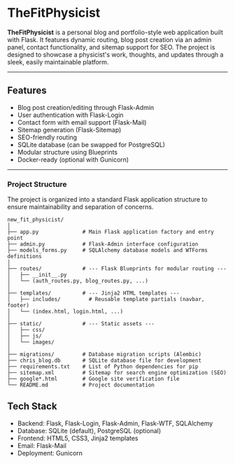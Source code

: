 # TheFitPhysicist

**TheFitPhysicist** is a personal blog and portfolio-style web application built with Flask. It features dynamic routing, blog post creation via an admin panel, contact functionality, and sitemap support for SEO. The project is designed to showcase a physicist's work, thoughts, and updates through a sleek, easily maintainable platform.

---

## Features

-  Blog post creation/editing through Flask-Admin
-  User authentication with Flask-Login
-  Contact form with email support (Flask-Mail)
-  Sitemap generation (Flask-Sitemap)
-  SEO-friendly routing
-  SQLite database (can be swapped for PostgreSQL)
-  Modular structure using Blueprints
-  Docker-ready (optional with Gunicorn)

---

###  Project Structure

The project is organized into a standard Flask application structure to ensure maintainability and separation of concerns.

```
new_fit_physicist/
│
├── app.py              # Main Flask application factory and entry point
├── admin.py            # Flask-Admin interface configuration
├── models_forms.py     # SQLAlchemy database models and WTForms definitions
│
├── routes/             # --- Flask Blueprints for modular routing ---
│   ├── __init__.py
│   └── (auth_routes.py, blog_routes.py, ...)
│
├── templates/          # --- Jinja2 HTML templates ---
│   ├── includes/         # Reusable template partials (navbar, footer)
│   └── (index.html, login.html, ...)
│
├── static/             # --- Static assets ---
│   ├── css/
│   ├── js/
│   └── images/
│
├── migrations/         # Database migration scripts (Alembic)
├── chris_blog.db       # SQLite database file for development
├── requirements.txt    # List of Python dependencies for pip
├── sitemap.xml         # Sitemap for search engine optimization (SEO)
├── google*.html        # Google site verification file
└── README.md           # Project documentation
```

## Tech Stack
- Backend: Flask, Flask-Login, Flask-Admin, Flask-WTF, SQLAlchemy
- Database: SQLite (default), PostgreSQL (optional)
- Frontend: HTML5, CSS3, Jinja2 templates
- Email: Flask-Mail
- Deployment: Gunicorn

